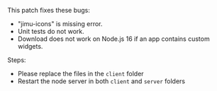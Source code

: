 This patch fixes these bugs:
  * "jimu-icons" is missing error.
  * Unit tests do not work.
  * Download does not work on Node.js 16 if an app contains custom widgets.

Steps:
  * Please replace the files in the `client` folder
  * Restart the node server in both `client` and `server` folders

